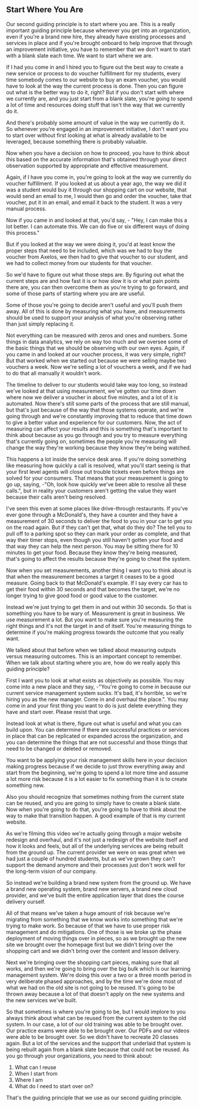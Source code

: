 ## Start Where You Are

Our second guiding principle is to start where you are. This is a really important guiding principle because whenever you get into an organization, even if you're a brand new hire, they already have existing processes and services in place and if you're brought onboard to help improve that through an improvement initiative, you have to remember that we don't want to start with a blank slate each time. We want to start where we are.

If I had you come in and I hired you to figure out the best way to create a new service or process to do voucher fulfillment for my students, every time somebody comes to our website to buy an exam voucher, you would have to look at the way the current process is done. Then you can figure out what is the better way to do it, right? But if you don't start with where we currently are, and you just start from a blank slate, you're going to spend a lot of time and resources doing stuff that isn't the way that we currently do it.

And there's probably some amount of value in the way we currently do it. So whenever you're engaged in an improvement initiative, I don't want you to start over without first looking at what is already available to be leveraged, because something there is probably valuable.

Now when you have a decision on how to proceed, you have to think about this based on the accurate information that's obtained through your direct observation supported by appropriate and effective measurement.

Again, if I have you come in, you're going to look at the way we currently do voucher fulfillment. If you looked at us about a year ago, the way we did it was a student would buy it through our shopping cart on our website, that would send an email to me, I would then go and order the voucher, take that voucher, put it in an email, and email it back to the student. It was a very manual process.

Now if you came in and looked at that, you'd say, - "Hey, I can make this a lot better. I can automate this. We can do five or six different ways of doing this process."

But if you looked at the way we were doing it, you'd at least know the proper steps that need to be included, which was we had to buy the voucher from Axelos, we then had to give that voucher to our student, and we had to collect money from our students for that voucher.

So we'd have to figure out what those steps are. By figuring out what the current steps are and how fast it is or how slow it is or what pain points there are, you can then overcome them as you're trying to go forward, and some of those parts of starting where you are are useful.

Some of those you're going to decide aren't useful and you'll push them away. All of this is done by measuring what you have, and measurements should be used to support your analysis of what you're observing rather than just simply replacing it.

Not everything can be measured with zeros and ones and numbers. Some things in data analytics, we rely on way too much and we oversee some of the basic things that we should be observing with our own eyes. Again, if you came in and looked at our voucher process, it was very simple, right? But that worked when we started out because we were selling maybe two vouchers a week. Now we're selling a lot of vouchers a week, and if we had to do that all manually it wouldn't work.

The timeline to deliver to our students would take way too long, so instead we've looked at that using measurement, we've gotten our time down where now we deliver a voucher in about five minutes, and a lot of it is automated. Now there's still some parts of the process that are still manual, but that's just because of the way that those systems operate, and we're going through and we're constantly improving that to reduce that time down to give a better value and experience for our customers. Now, the act of measuring can affect your results and this is something that's important to think about because as you go through and you try to measure everything that's currently going on, sometimes the people you're measuring will change the way they're working because they know they're being watched.

This happens a lot inside the service desk area. If you're doing something like measuring how quickly a call is resolved, what you'll start seeing is that your first level agents will close out trouble tickets even before things are solved for your consumers. That means that your measurement is going to go up, saying, -"Oh, look how quickly we've been able to resolve all these calls.", but in reality your customers aren't getting the value they want because their calls aren't being resolved.

I've seen this even at some places like drive-through restaurants. If you've ever gone through a McDonald's, they have a counter and they have a measurement of 30 seconds to deliver the food to you in your car to get you on the road again. But if they can't get that, what do they do? The tell you to pull off to a parking spot so they can mark your order as complete, and that way their timer stops, even though you still haven't gotten your food and that way they can help the next person. You may be sitting there for 10 minutes to get your food. Because they know they're being measured, that's going to affect the results because they're going to cheat the system.

Now when you set measurements, another thing I want you to think about is that when the measurement becomes a target it ceases to be a good measure. Going back to that McDonald's example. If I say every car has to get their food within 30 seconds and that becomes the target, we're no longer trying to give good food or good value to the customer.

Instead we're just trying to get them in and out within 30 seconds. So that is something you have to be wary of. Measurement is great in business. We use measurement a lot. But you want to make sure you're measuring the right things and it's not the target in and of itself. You're measuring things to determine if you're making progress towards the outcome that you really want.

We talked about that before when we talked about measuring outputs versus measuring outcomes. This is an important concept to remember. When we talk about starting where you are, how do we really apply this guiding principle? 

First I want you to look at what exists as objectively as possible. You may come into a new place and they say, -"You're going to come in because our current service management system sucks. It's bad, it's horrible, so we're hiring you as the new manager. Come in and overhaul the place.". You may come in and your first thing you want to do is just delete everything they have and start over. Please resist that urge.

Instead look at what is there, figure out what is useful and what you can build upon. You can determine if there are successful practices or services in place that can be replicated or expanded across the organization, and you can determine the things that are not successful and those things that need to be changed or deleted or removed.

You want to be applying your risk management skills here in your decision making progress because if we decide to just throw everything away and start from the beginning, we're going to spend a lot more time and assume a lot more risk because it is a lot easier to fix something than it is to create something new.

Also you should recognize that sometimes nothing from the current state can be reused, and you are going to simply have to create a blank slate. Now when you're going to do that, you're going to have to think about the way to make that transition happen. A good example of that is my current website.

As we're filming this video we're actually going through a major website redesign and overhaul, and it's not just a redesign of the website itself and how it looks and feels, but all of the underlying services are being rebuilt from the ground up. The current provider we were on was great when we had just a couple of hundred students, but as we've grown they can't support the demand anymore and their processes just don't work well for the long-term vision of our company.

So instead we're building a brand new system from the ground up. We have a brand new operating system, brand new servers, a brand new cloud provider, and we've built the entire application layer that does the course delivery ourself.

All of that means we've taken a huge amount of risk because we're migrating from something that we know works into something that we're trying to make work. So because of that we have to use proper risk management and do mitigations. One of those is we broke up the phase deployment of moving things over in pieces, so as we brought up the new site we brought over the homepage first but we didn't bring over the shopping cart and we didn't bring over the content and lesson delivery.

Next we're bringing over the shopping cart pieces, making sure that all works, and then we're going to bring over the big bulk which is our learning management system. We're doing this over a two or a three month period in very deliberate phased approaches, and by the time we're done most of what we had on the old site is not going to be reused. It's going to be thrown away because a lot of that doesn't apply on the new systems and the new services we've built.

So that sometimes is where you're going to be, but I would implore to you always think about what can be reused from the current system to the old system. In our case, a lot of our old training was able to be brought over. Our practice exams were able to be brought over. Our PDFs and our videos were able to be brought over. So we didn't have to recreate 20 classes again. But a lot of the services and the support that underlaid that system is being rebuilt again from a blank slate because that could not be reused. As you go through your organizations, you need to think about:

1. What can I reuse 
2. When I start from
3. Where I am 
4. What do I need to start over on?

That's the guiding principle that we use as our second guiding principle.